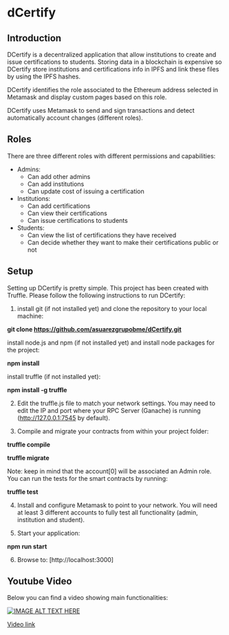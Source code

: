 # dCertify
## Introduction
DCertify is a decentralized application that allow institutions to create and issue certifications to students. Storing data in a blockchain is expensive so DCertify store institutions and certifications info in IPFS and link these files by using the IPFS hashes.

DCertify identifies the role associated to the Ethereum address selected in Metamask and display custom pages based on this role.

DCertify uses Metamask to send and sign transactions and detect automatically account changes (different roles).


## Roles
There are three different roles with different permissions and capabilities:
- Admins:
    - Can add other admins
    - Can add institutions 
    - Can update cost of issuing a certification
- Institutions:
    - Can add certifications
    - Can view their certifications
    - Can issue certifications to students
- Students:
    - Can view the list of certifications they have received
    - Can decide whether they want to make their certifications public or not

## Setup
Setting up DCertify is pretty simple. This project has been created with Truffle. Please follow the following instructions to run DCertify:

1. install git (if not installed yet) and clone the repository to your local machine:

**git clone https://github.com/asuarezgrupobme/dCertify.git**

install node.js and npm (if not installed yet) and install node packages for the project:

**npm install**

install truffle (if not installed yet):

**npm install -g truffle**

2. Edit the truffle.js file to match your network settings. You may need to edit the IP and port where your RPC Server (Ganache) is running (http://127.0.0.1:7545 by default).

3. Compile and migrate your contracts from within your project folder:

**truffle compile**

**truffle migrate**

Note: keep in mind that the account[0] will be associated an Admin role. You can run the tests for the smart contracts by running:

**truffle test**

4. Install and configure Metamask to point to your network. You will need at least 3 different accounts to fully test all functionality (admin, institution and student).

5. Start your application:

**npm run start**

6. Browse to:
[http://localhost:3000]


## Youtube Video
Below you can find a video showing main functionalities:

[![IMAGE ALT TEXT HERE](https://img.youtube.com/vi/YTZLz4zIUhk/0.jpg)](https://www.youtube.com/watch?v=YTZLz4zIUhk)

[Video link](https://www.youtube.com/watch?v=YTZLz4zIUhk&feature=youtu.be)




